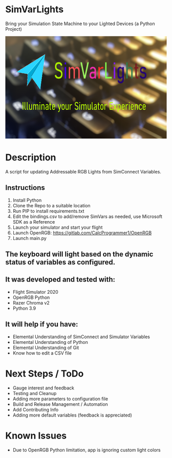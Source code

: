 # SimVarLights
Bring your Simulation State Machine to your Lighted Devices (a Python Project)

<img src="/assets/SimVarLights-github-preview.png" width="640" height="320" />

# Description
A script for updating Addressable RGB Lights from SimConnect Variables. 

## Instructions
1. Install Python
2. Clone the Repo to a suitable location
3. Run PIP to install requirements.txt
4. Edit the bindings.csv to add/remove SimVars as needed, use Microsoft SDK as a Reference
5. Launch your simulator and start your flight
6. Launch OpenRGB: https://gitlab.com/CalcProgrammer1/OpenRGB
6. Launch main.py

## The keyboard will light based on the dynamic status of variables as configured.

## It was developed and tested with:
* Flight Simulator 2020
* OpenRGB Python
* Razer Chroma v2
* Python 3.9

## It will help if you have:
* Elemental Understanding of SimConnect and Simulator Variables
* Elemental Understanding of Python
* Elemental Understanding of Git
* Know how to edit a CSV file

# Next Steps / ToDo
* Gauge interest and feedback
* Testing and Cleanup 
* Adding more parameters to configuration file
* Build and Release Management / Automation
* Add Contributing Info
* Adding more default variables (feedback is appreciated)

# Known Issues
* Due to OpenRGB Python limitation, app is ignoring custom light colors

